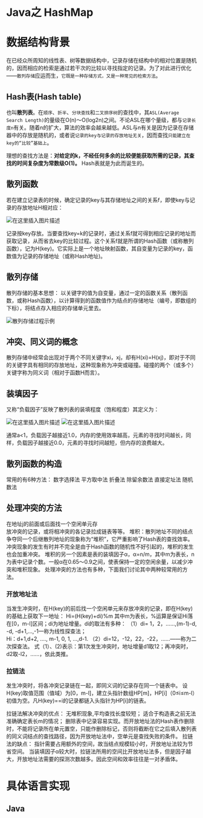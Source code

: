 

# Java之 HashMap

# 数据结构背景

在已经众所周知的线性表、树等数据结构中，记录存储在结构中的相对位置是随机的，因而相应的检索是通过若干次的比较以寻找指定的记录。为了对此进行优化——`散列存储`应运而生，`它既是一种存储方式，又是一种常见的检索方法`。

 ## Hash表(Hash table)
 也叫**散列表**。在`顺序`、`折半`、`分块查找`和`二叉排序树`的查找中，其`ASL(Average Search Length)`的量级在O(n)～O(log2n)之间。不论ASL在哪个量级，都与`记录长度n`有关。随着n的扩大，算法的效率会越来越低。ASL与n有关是因为记录在存储器中的存放是随机的，或者说`记录的key与记录的存放地址无关`，因而查找`只能建立在key的“比较”基础上`。

理想的查找方法是：**对给定的k，不经任何多余的比较便能获取所需的记录，其查找的时间复杂度为常数级O(1)。** Hash表就是为此而诞生的。

## 散列函数
若在建立记录表的时候，确定记录的key与其存储地址之间的关系f，即使key与记录的存放地址H相对应：

![在这里插入图片描述](https://holon-image.oss-cn-beijing.aliyuncs.com/img/202204121751763.png)

记录按key存放。当要查找key=k的记录时，通过关系f就可得到相应记录的地址而获取记录，从而省去key的比较过程。这个关系f就是所谓的Hash函数（或称散列函数），记为H(key)。它实际上是一个地址映射函数，其自变量为记录的key，函数值为记录的存储地址（或称Hash地址)。

## 散列存储
散列存储的基本思想：
以关键字的值为自变量，通过一定的函数关系（散列函数，或称Hash函数），以计算得到的函数值作为结点的存储地址（编号，即数组的下标），将结点存入相应的存储单元里去。 

![散列存储过程示例](https://holon-image.oss-cn-beijing.aliyuncs.com/img/202204121752678.png)
## 冲突、同义词的概念
散列存储中经常会出现对于两个不同关键字xi，xj，却有H(xi)=H(xj)，即对于不同的关键字具有相同的存放地址，这种现象称为冲突或碰撞。碰撞的两个（或多个）关键字称为同义词（相对于函数H而言）。 

## 装填因子
又称“负载因子”反映了散列表的装填程度（饱和程度）其定义为：

![在这里插入图片描述](https://holon-image.oss-cn-beijing.aliyuncs.com/img/202204121752121.png)
![在这里插入图片描述](https://cdn.jsdelivr.net/gh/wholon/image@main/uPic/dddae6c12bea4a4aa72e656f2a69b337.png)

通常a<1，负载因子越接近1.0，内存的使用效率越高，元素的寻找时间越长，同样，负载因子越接近0.0，元素的寻找时间越短，但内存的浪费越大。

## 散列函数的构造
常用的有6种方法：
       数字选择法
       平方取中法
       折叠法
       除留余数法
       直接定址法
       随机数法

## 处理冲突的方法
在地址j的前面或后面找一个空闲单元存   
 放冲突的记录，或将相冲突的各记录拉成链表等等。
 堆积：散列地址不同的结点争夺同一个后继散列地址的现象称为“堆积”，它严重影响了Hash表的查找效率。
冲突现象的发生有时并不完全是由于Hash函数的随机性不好引起的，堆积的发生也会加重冲突。
堆积的另一个因素是表的装填因子α，α=n/m，其中m为表长，n为表中记录个数。一般α在0.65～0.9之间，使表保持一定的空闲余量，以减少冲突和堆积现象。
处理冲突的方法也有多种，下面我们讨论其中两种较常用的方法。 

### 开放地址法
   当发生冲突时，在H(key)的前后找一个空闲单元来存放冲突的记录，即在H(key)的基础上获取下一地址：
                         Hi=(H(key)+di)%m
   其中m为表长，%运算是保证Hi落在[0，m-l]区间；di为地址增量。di的取法有多种：
（1）di= 1，2，……,(m-1)-d, -d,  -d+1,…,-1—称为线性探查法；   
          Hi：d+1,d+2, …., m-1,    0,      1,    …,d-1.
（2）di=12，-12，22，-22，……——称为二次探查法。
    式（1）、(2)表示：第1次发生冲突时，地址增量d1取12；再冲突时，d2取-l2，……，依此类推。

### 拉链法
发生冲突时，将各冲突记录链在一起，即同义词的记录存在同一个链表中。
设H(key)取值范围（值域）为[0，m-l]，建立头指针数组HP[m]，HP[i]（0≤i≤m-l）初值为空。凡H(key)==i的记录都链入头指针为HP[i]的链表。

  拉链法解决冲突的优点：
无堆积现象,平均查找长度较短；
适合于构造表之前无法准确确定表长m的情况；
删除表中记录容易实现。而开放地址法的Hash表作删除时，不能将记录所在单元置空，只能作删除标记，否则将截断在它之后填入散列表的同义词结点的查找路径，因为开放地址法中，空单元是查找失败的条件。 
 拉链法的缺点：
 指针需要占用额外的空间，故当结点规模较小时，开放地址法较为节省空间。 
 当装填因子α较大时，拉链法所用的空间比开放地址法多，但是因子越大，开放地址法需要的探测次数越多。因此空间和效率往往是一对矛盾体。

# 具体语言实现
## Java